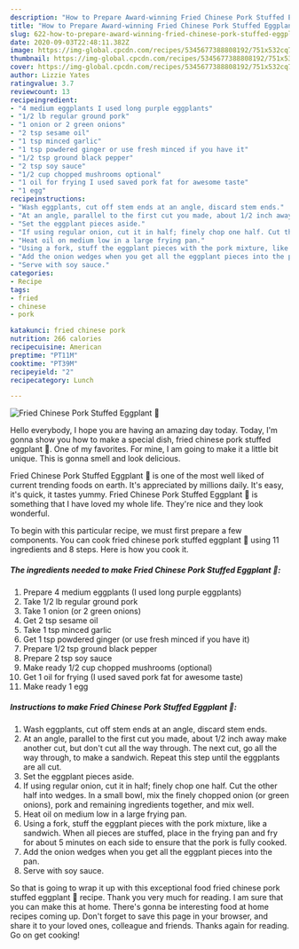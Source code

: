 ```yaml
---
description: "How to Prepare Award-winning Fried Chinese Pork Stuffed Eggplant 🍆"
title: "How to Prepare Award-winning Fried Chinese Pork Stuffed Eggplant 🍆"
slug: 622-how-to-prepare-award-winning-fried-chinese-pork-stuffed-eggplant
date: 2020-09-03T22:48:11.382Z
image: https://img-global.cpcdn.com/recipes/5345677388808192/751x532cq70/fried-chinese-pork-stuffed-eggplant-🍆-recipe-main-photo.jpg
thumbnail: https://img-global.cpcdn.com/recipes/5345677388808192/751x532cq70/fried-chinese-pork-stuffed-eggplant-🍆-recipe-main-photo.jpg
cover: https://img-global.cpcdn.com/recipes/5345677388808192/751x532cq70/fried-chinese-pork-stuffed-eggplant-🍆-recipe-main-photo.jpg
author: Lizzie Yates
ratingvalue: 3.7
reviewcount: 13
recipeingredient:
- "4 medium eggplants I used long purple eggplants"
- "1/2 lb regular ground pork"
- "1 onion or 2 green onions"
- "2 tsp sesame oil"
- "1 tsp minced garlic"
- "1 tsp powdered ginger or use fresh minced if you have it"
- "1/2 tsp ground black pepper"
- "2 tsp soy sauce"
- "1/2 cup chopped mushrooms optional"
- "1 oil for frying I used saved pork fat for awesome taste"
- "1 egg"
recipeinstructions:
- "Wash eggplants, cut off stem ends at an angle, discard stem ends."
- "At an angle, parallel to the first cut you made, about 1/2 inch away make another cut, but don&#39;t cut all the way through. The next cut, go all the way through, to make a sandwich. Repeat this step until the eggplants are all cut."
- "Set the eggplant pieces aside."
- "If using regular onion, cut it in half; finely chop one half. Cut the other half into wedges. In a small bowl, mix the finely chopped onion (or green onions), pork and remaining ingredients together, and mix well."
- "Heat oil on medium low in a large frying pan."
- "Using a fork, stuff the eggplant pieces with the pork mixture, like a sandwich. When all pieces are stuffed, place in the frying pan and fry for about 5 minutes on each side to ensure that the pork is fully cooked."
- "Add the onion wedges when you get all the eggplant pieces into the pan."
- "Serve with soy sauce."
categories:
- Recipe
tags:
- fried
- chinese
- pork

katakunci: fried chinese pork 
nutrition: 266 calories
recipecuisine: American
preptime: "PT11M"
cooktime: "PT39M"
recipeyield: "2"
recipecategory: Lunch

---
```



![Fried Chinese Pork Stuffed Eggplant 🍆](https://img-global.cpcdn.com/recipes/5345677388808192/751x532cq70/fried-chinese-pork-stuffed-eggplant-🍆-recipe-main-photo.jpg)

Hello everybody, I hope you are having an amazing day today. Today, I'm gonna show you how to make a special dish, fried chinese pork stuffed eggplant 🍆. One of my favorites. For mine, I am going to make it a little bit unique. This is gonna smell and look delicious.

Fried Chinese Pork Stuffed Eggplant 🍆 is one of the most well liked of current trending foods on earth. It's appreciated by millions daily. It's easy, it's quick, it tastes yummy. Fried Chinese Pork Stuffed Eggplant 🍆 is something that I have loved my whole life. They're nice and they look wonderful.




To begin with this particular recipe, we must first prepare a few components. You can cook fried chinese pork stuffed eggplant 🍆 using 11 ingredients and 8 steps. Here is how you cook it.

<!--inarticleads1-->

##### The ingredients needed to make Fried Chinese Pork Stuffed Eggplant 🍆:

1. Prepare 4 medium eggplants (I used long purple eggplants)
1. Take 1/2 lb regular ground pork
1. Take 1 onion (or 2 green onions)
1. Get 2 tsp sesame oil
1. Take 1 tsp minced garlic
1. Get 1 tsp powdered ginger (or use fresh minced if you have it)
1. Prepare 1/2 tsp ground black pepper
1. Prepare 2 tsp soy sauce
1. Make ready 1/2 cup chopped mushrooms (optional)
1. Get 1 oil for frying (I used saved pork fat for awesome taste)
1. Make ready 1 egg




<!--inarticleads2-->

##### Instructions to make Fried Chinese Pork Stuffed Eggplant 🍆:

1. Wash eggplants, cut off stem ends at an angle, discard stem ends.
1. At an angle, parallel to the first cut you made, about 1/2 inch away make another cut, but don&#39;t cut all the way through. The next cut, go all the way through, to make a sandwich. Repeat this step until the eggplants are all cut.
1. Set the eggplant pieces aside.
1. If using regular onion, cut it in half; finely chop one half. Cut the other half into wedges. In a small bowl, mix the finely chopped onion (or green onions), pork and remaining ingredients together, and mix well.
1. Heat oil on medium low in a large frying pan.
1. Using a fork, stuff the eggplant pieces with the pork mixture, like a sandwich. When all pieces are stuffed, place in the frying pan and fry for about 5 minutes on each side to ensure that the pork is fully cooked.
1. Add the onion wedges when you get all the eggplant pieces into the pan.
1. Serve with soy sauce.




So that is going to wrap it up with this exceptional food fried chinese pork stuffed eggplant 🍆 recipe. Thank you very much for reading. I am sure that you can make this at home. There's gonna be interesting food at home recipes coming up. Don't forget to save this page in your browser, and share it to your loved ones, colleague and friends. Thanks again for reading. Go on get cooking!

